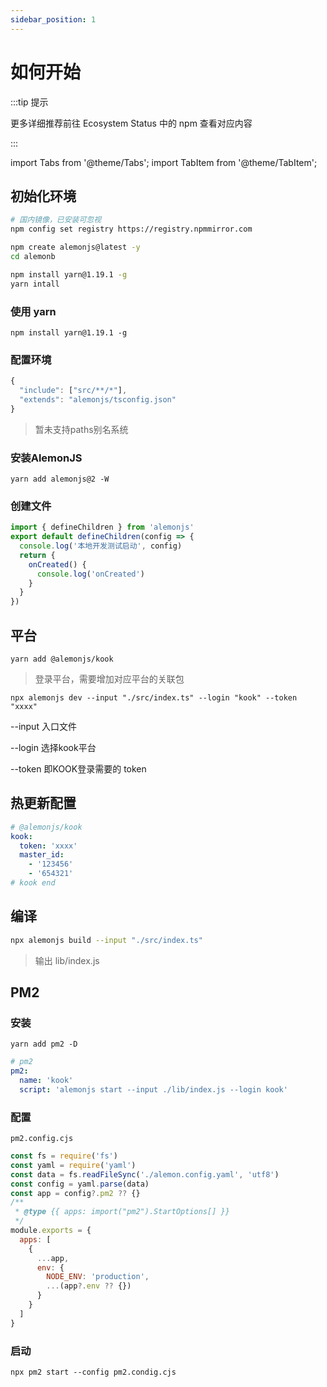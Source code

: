 ```yaml
---
sidebar_position: 1
---
```


# 如何开始

:::tip 提示

更多详细推荐前往 Ecosystem Status 中的 npm 查看对应内容

:::

import Tabs from '@theme/Tabs';
import TabItem from '@theme/TabItem';

## 初始化环境

```sh
# 国内镜像，已安装可忽视
npm config set registry https://registry.npmmirror.com
```

<Tabs>
  <TabItem value="start-a" label="快速开始" default>

```sh
npm create alemonjs@latest -y
cd alemonb
```

```sh
npm install yarn@1.19.1 -g
yarn intall
```

  </TabItem>

  <TabItem value="start-b" label="重新开始" default>

### 使用 yarn

```shell
npm install yarn@1.19.1 -g
```

### 配置环境

```ts title="./tsconfig.json"
{
  "include": ["src/**/*"],
  "extends": "alemonjs/tsconfig.json"
}
```

> 暂未支持paths别名系统

### 安装AlemonJS

```shell
yarn add alemonjs@2 -W
```

### 创建文件

```ts title="./src/index.ts"
import { defineChildren } from 'alemonjs'
export default defineChildren(config => {
  console.log('本地开发测试启动', config)
  return {
    onCreated() {
      console.log('onCreated')
    }
  }
})
```

## 平台

```shell
yarn add @alemonjs/kook
```

> 登录平台，需要增加对应平台的关联包

  </TabItem>
</Tabs>

```shell
npx alemonjs dev --input "./src/index.ts" --login "kook" --token "xxxx"
```

--input 入口文件

--login 选择kook平台

--token 即KOOK登录需要的 token

## 热更新配置

```yaml title="lemon.config.yaml"
# @alemonjs/kook
kook:
  token: 'xxxx'
  master_id:
    - '123456'
    - '654321'
# kook end
```

## 编译

```sh
npx alemonjs build --input "./src/index.ts"
```

> 输出 lib/index.js

## PM2

### 安装

```shell
yarn add pm2 -D
```

```yaml title="alemon.config.yaml"
# pm2
pm2:
  name: 'kook'
  script: 'alemonjs start --input ./lib/index.js --login kook'
```

### 配置

`pm2.config.cjs`

```js title="pm2.config.cjs"
const fs = require('fs')
const yaml = require('yaml')
const data = fs.readFileSync('./alemon.config.yaml', 'utf8')
const config = yaml.parse(data)
const app = config?.pm2 ?? {}
/**
 * @type {{ apps: import("pm2").StartOptions[] }}
 */
module.exports = {
  apps: [
    {
      ...app,
      env: {
        NODE_ENV: 'production',
        ...(app?.env ?? {})
      }
    }
  ]
}
```

### 启动

```shell
npx pm2 start --config pm2.condig.cjs
```
